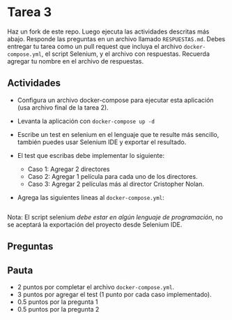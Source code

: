 # Tarea 3

Haz un fork de este repo.
Luego ejecuta las actividades descritas más abajo. Responde las preguntas en un archivo llamado `RESPUESTAS.md`.
Debes entregar tu tarea como un pull request que incluya el archivo `docker-compose.yml`, el script Selenium, y el archivo con respuestas.
Recuerda agregar tu nombre en el archivo de respuestas. 

## Actividades

- Configura un archivo docker-compose para ejecutar esta aplicación (usa archivo final de la tarea 2).
- Levanta la aplicación con `docker-compose up -d`
- Escribe un test en selenium en el lenguaje que te resulte más sencillo, también puedes usar Selenium IDE y exportar el resultado.
- El test que escribas debe implementar lo siguiente:
   
   - Caso 1: Agregar 2 directores
   - Caso 2: Agregar 1 película para cada uno de los directores.
   - Caso 3: Agregar 2 películas más al director Cristopher Nolan.
     
- Agrega las siguientes lineas al `docker-compose.yml`:
  
```
```

Nota: El script selenium *debe estar en algún lenguaje de programación*, no se aceptará la exportación del proyecto desde Selenium IDE.

## Preguntas

## Pauta

- 2 puntos por completar el archivo `docker-compose.yml`.
- 3 puntos por agregar el test (1 punto por cada caso implementado).
- 0.5 puntos por la pregunta 1
- 0.5 puntos por la pregunta 2


